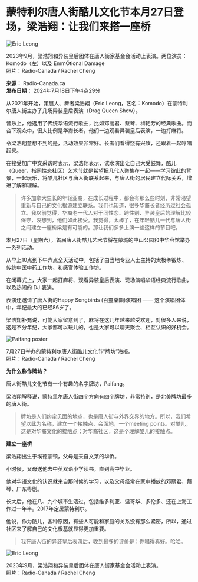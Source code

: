 # 蒙特利尔唐人街酷儿文化节本月27日登场，梁浩翔：让我们来搭一座桥

![Eric Leong](https://images.radio-canada.ca/q_auto,w_1024/v1/ici-info/16x9/eric-leong-30766.jpg)

2023年9月，梁浩翔和异装皇后团体在唐人街家基金会活动上表演。两位演员：Komodo（左）以及 EmmÖtional Damage  
照片：Radio-Canada / Rachel Cheng  

**来源：** Radio-Canada.ca  
**发布日期：** 2024年7月18日下午4点29分  

从2021年开始，策展人、舞者梁浩翔（Eric Leong，艺名：Komodo）在蒙特利尔唐人街主办了几场异装皇后表演（Drag Queen Show）。

音乐上，他选用了传统华语流行歌曲，比如邓丽君、蔡琴、梅艳芳的经典歌曲。而台下观众中，很大比例是华裔长者，他们一边观看异装皇后表演，一边打麻将。

令梁浩翔意想不到的是，活动效果非常好。长者们看得饶有兴致，还跟着一起哼唱起来。

在接受加广中文采访时表示，梁浩翔表示，试水演出让自己大受鼓舞，酷儿（Queer，指同性恋社区）艺术节就是希望把几代人聚集在一起——学习彼此的背景，一起玩乐，将酷儿社区与唐人街联系起来，与唐人街的居民建立代际关系，增进了解和理解。

> 许多加拿大生长的年轻亚裔，在成长过程中，都会有那么些时刻，非常渴望重新与自己的文化根源建立联系。我们也知道，很多华裔长者经历过社会孤立。我以前觉得，华裔老一代人对于同性恋、跨性别、异装皇后的理解比较保守，没想到，他们如此接受。我觉得，太棒了，在年轻酷儿一代与唐人街之间建立一座桥梁是有可能的。那让我们多多上演一些这样的节目吧。

本月27日（星期六），首届唐人街酷儿艺术节将在蒙城的中山公园和中华会馆举办一系列活动。

从早上10点到下午六点全天活动中，包括了由当地专业人士主持的太极拳锻炼、传统中医中药工作坊、和感官体验工作坊。

在闭幕式上，大家一起打麻将、观看异装皇后表演、现场演唱华语经典流行歌曲，以及热闹的 DJ 表演。

表演还邀请了唐人街的Happy Songbirds (百靈樂韻)演唱团 —— 这个演唱团体中，年纪最大的已经86岁了。

梁浩翔补充说，可能大家留意到了，麻将在这几年越来越受欢迎，对很多人来说，这是不分年纪，大家都可以玩儿的，也是大家可以聊天聚会、相互认识的好机会。

![Paifang poster](https://images.radio-canada.ca/q_auto,w_740/v1/ici-info/2x3/paifang-poster.JPG)

7月27日举办的蒙特利尔唐人街酷儿文化节"牌坊”海报。  
照片：Radio-Canada / Rachel Cheng  

**为什么称作牌坊？**

唐人街酷儿文化节有一个有趣的名字牌坊，Paifang。

梁浩翔解释说，蒙特里尔唐人街四个方向有四个牌坊，非常特别，是北美牌坊最多的唐人街。

> 牌坊是人们约定见面的地点，也是唐人街与外界交界的地方。所以，我们希望以此为名称，建立一个接触点、会面地，一个meeting points。对酷儿，这是对华裔文化的接触点；对华裔社区，这是个理解酷儿的接触点。

**建立一座桥**

梁浩翔出生于埃德蒙顿，父母是来自文莱的华侨。

小时候，父母送他去中英双语小学读书，直到高中毕业。

他对华语文化的认识就来自那时候的学习，以及父母经常在家中播放的邓丽君、蔡琴、广东粤剧。

长大后，他在八、九个城市生活过，包括维多利亚、温哥华、多伦多、还在上海工作过一年半。2017年定居蒙特利尔。

他说，作为酷儿，各种原因，有些人可能和家庭的关系没有那么紧密，所以，通过社区来了解自己的文化根基就显得更加重要。

> 我在唐人街的异装皇后表演后，收到最多的评价是：你唱得真好。哈哈。

![Eric Leong](https://images.radio-canada.ca/q_auto,w_740/v1/ici-info/16x9/eric-leong.jpg)

2023年9月，梁浩翔和异装皇后团体在唐人街家基金会活动上表演。  
照片：Radio-Canada / Rachel Cheng  
<!-- tcd_original_link https://ici.radio-canada.ca/rci/zh-hans/%E6%96%B0%E9%97%BB/2089212/%E5%94%90%E4%BA%BA%E8%A1%97-%E9%85%B7%E5%84%BF%E6%96%87%E5%8C%96%E8%8A%82-%E8%92%99%E7%89%B9%E5%88%A9%E5%B0%94 -->

